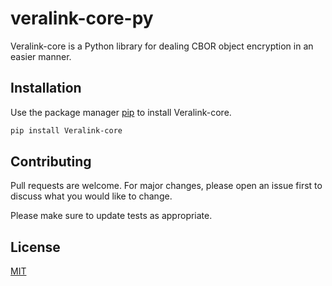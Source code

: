 # veralink-core-py

Veralink-core is a Python library for dealing CBOR object encryption in an easier manner.

## Installation

Use the package manager [pip](https://pip.pypa.io/en/stable/) to install Veralink-core.

```bash
pip install Veralink-core
```

## Contributing
Pull requests are welcome. For major changes, please open an issue first to discuss what you would like to change.

Please make sure to update tests as appropriate.

## License
[MIT](https://choosealicense.com/licenses/mit/)
